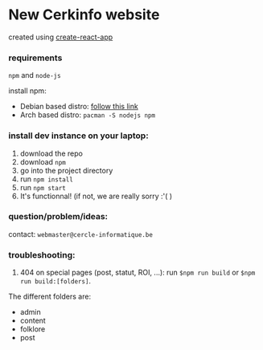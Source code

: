 # New Cerkinfo website

created using [create-react-app](https://github.com/facebook/create-react-app "create react app")

### requirements

`npm` and `node-js`

install npm:

- Debian based distro: [follow this link](https://github.com/nodesource/distributions/blob/master/README.md "nodejs on Github")
- Arch based distro: `pacman -S nodejs npm`

### install dev instance on your laptop:
1. download the repo
2. download `npm`
3. go into the project directory
4. run `npm install`
5. run `npm start`
6. It's functionnal! (if not, we are really sorry :'( )

### question/problem/ideas:
contact: `webmaster@cercle-informatique.be`

### troubleshooting:
1. 404 on special pages (post, statut, ROI, ...):
run `$npm run build` or `$npm run build:[folders]`.

The different folders are:
* admin
* content
* folklore
* post
